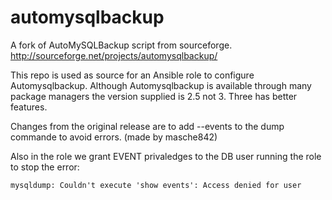 # automysqlbackup
A fork of AutoMySQLBackup script from sourceforge. http://sourceforge.net/projects/automysqlbackup/

This repo is used as source for an Ansible role to configure Automysqlbackup.
Although Automysqlbackup is available through many package managers the version supplied is 2.5 not 3.
Three has better features.

Changes from the original release are to add --events to the dump commande to avoid errors. (made by masche842)

Also in the role we grant EVENT privaledges to the DB user running the role to stop the error:

````
mysqldump: Couldn't execute 'show events': Access denied for user
````
